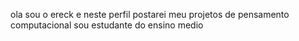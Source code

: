 ola sou o ereck e neste perfil postarei meu projetos de pensamento computacional
sou estudante do ensino medio
